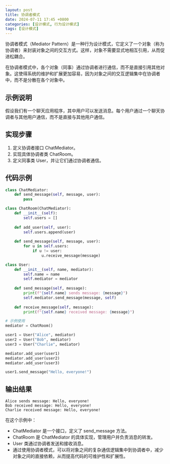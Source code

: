 ```yaml
---
layout: post
title: 协调者模式
date: 2024-07-11 17:45 +0800
categories: [设计模式, 行为设计模式]
tags: [设计模式]
---
```


协调者模式（Mediator Pattern）是一种行为设计模式，它定义了一个对象（称为协调者）来封装对象之间的交互方式。这样，对象不需要显式地相互引用，从而促进松耦合。

在协调者模式中，各个对象（同事）通过协调者进行通信，而不是直接引用其他对象。这使得系统的维护和扩展更加容易，因为对象之间的交互逻辑集中在协调者中，而不是分散在各个对象中。

## 示例说明
假设我们有一个聊天应用程序，其中用户可以发送消息。每个用户通过一个聊天协调者与其他用户通信，而不是直接与其他用户通信。

## 实现步骤
1. 定义协调者接口 ChatMediator。
2. 实现具体协调者类 ChatRoom。
3. 定义同事类 User，并让它们通过协调者通信。

## 代码示例

```python
class ChatMediator:
    def send_message(self, message, user):
        pass

class ChatRoom(ChatMediator):
    def __init__(self):
        self.users = []
    
    def add_user(self, user):
        self.users.append(user)
    
    def send_message(self, message, user):
        for u in self.users:
            if u != user:
                u.receive_message(message)

class User:
    def __init__(self, name, mediator):
        self.name = name
        self.mediator = mediator
    
    def send_message(self, message):
        print(f"{self.name} sends message: {message}")
        self.mediator.send_message(message, self)
    
    def receive_message(self, message):
        print(f"{self.name} received message: {message}")

# 示例使用
mediator = ChatRoom()

user1 = User("Alice", mediator)
user2 = User("Bob", mediator)
user3 = User("Charlie", mediator)

mediator.add_user(user1)
mediator.add_user(user2)
mediator.add_user(user3)

user1.send_message("Hello, everyone!")
```
## 输出结果
```
Alice sends message: Hello, everyone!
Bob received message: Hello, everyone!
Charlie received message: Hello, everyone!
```
在这个示例中：

* ChatMediator 是一个接口，定义了 send_message 方法。
* ChatRoom 是 ChatMediator 的具体实现，管理用户并负责消息的转发。
* User 类通过协调者发送和接收消息。
* 通过使用协调者模式，可以将对象之间的复杂通信逻辑集中到协调者中，减少对象之间的直接依赖，从而提高代码的可维护性和扩展性。